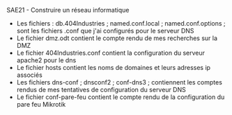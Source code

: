 SAE21 - Construire un réseau informatique

- Les fichiers : db.404Industries ; named.conf.local ; named.conf.options ; sont les fichiers .conf que j'ai configurés pour le serveur DNS
- Le fichier dmz.odt contient le compte rendu de mes recherches sur la DMZ
- Le fichier 404Industries.conf contient la configuration du serveur apache2 pour le dns
- Le fichier hosts contient les noms de domaines et leurs adresses ip associés
- Les fichiers dns-conf ; dnsconf2 ; conf-dns3 ; contiennent les comptes rendus de mes tentatives de configuration du serveur DNS
- Le fichier conf-pare-feu contient le compte rendu de la configuration du pare feu Mikrotik
